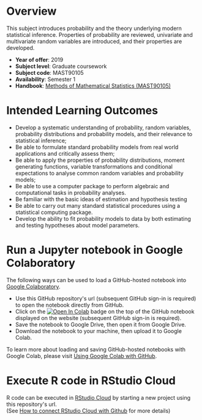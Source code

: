 # Overview
This subject introduces probability and the theory underlying modern statistical inference. Properties of probability are reviewed, univariate and multivariate random variables are introduced, and their properties are developed.
* **Year of offer**:	2019
* **Subject level**:	Graduate coursework
* **Subject code**:	MAST90105
* **Availability**: Semester 1
* **Handbook**: [Methods of Mathematical Statistics (MAST90105)](https://handbook.unimelb.edu.au/2019/subjects/mast90105/)

# Intended Learning Outcomes
* Develop a systematic understanding of probability, random variables, probability distributions and probability models, and their relevance to statistical inference;
* Be able to formulate standard probability models from real world applications and critically assess them;
* Be able to apply the properties of probability distributions, moment generating functions, variable transformations and conditional expectations to analyse common random variables and probability models;
* Be able to use a computer package to perform algebraic and computational tasks in probability analyses.
* Be familiar with the basic ideas of estimation and hypothesis testing
* Be able to carry out many standard statistical procedures using a statistical computing package.
* Develop the ability to fit probability models to data by both estimating and testing hypotheses about model parameters.

# Run a Jupyter notebook in Google Colaboratory
The following ways can be used to load a GitHub-hosted notebook into [Google Colaboratory](https://colab.research.google.com/notebooks/welcome.ipynb#recent=true).
* Use this GitHub repository's url (subsequent GitHub sign-in is required) to open the notebook directly from GitHub.
* Click on the [![Open In Colab](https://colab.research.google.com/assets/colab-badge.svg)]() badge on the top of the GitHub notebook displayed on the website (subsequent GitHub sign-in is required).
* Save the notebook to Google Drive, then open it from Google Drive.
* Download the notebook to your machine, then upload it to Google Colab.

To learn more about loading and saving GitHub-hosted notebooks with Google Colab, please visit [Using Google Colab with GitHub](https://colab.research.google.com/github/googlecolab/colabtools/blob/master/notebooks/colab-github-demo.ipynb).

# Execute R code in RStudio Cloud
R code can be executed in [RStudio Cloud](https://rstudio.cloud/) by starting a new project using this repository's url.  
(See [How to connect RStudio Cloud with Github](https://bren.zendesk.com/hc/en-us/articles/360015826731-How-to-connect-RStudio-Cloud-with-Github) for more details)

